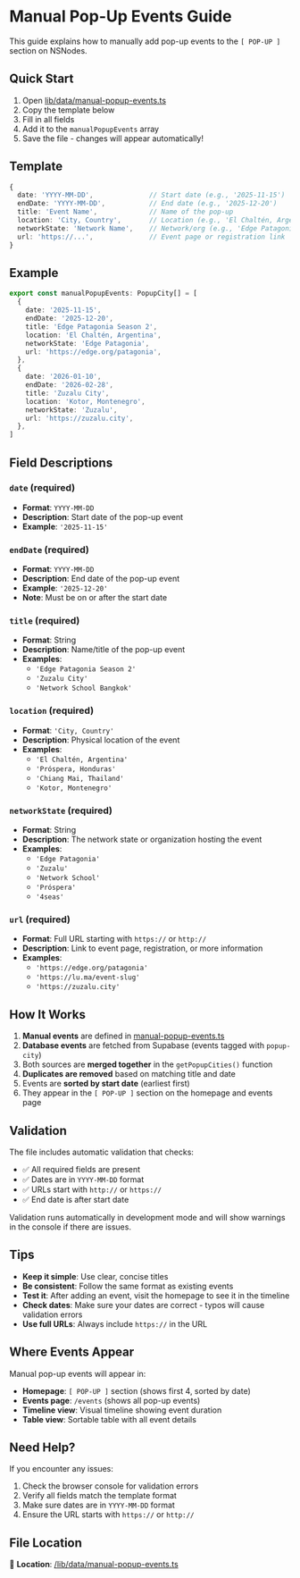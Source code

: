 # Manual Pop-Up Events Guide

This guide explains how to manually add pop-up events to the `[ POP-UP ]` section on NSNodes.

## Quick Start

1. Open [lib/data/manual-popup-events.ts](manual-popup-events.ts)
2. Copy the template below
3. Fill in all fields
4. Add it to the `manualPopupEvents` array
5. Save the file - changes will appear automatically!

## Template

```typescript
{
  date: 'YYYY-MM-DD',              // Start date (e.g., '2025-11-15')
  endDate: 'YYYY-MM-DD',           // End date (e.g., '2025-12-20')
  title: 'Event Name',             // Name of the pop-up
  location: 'City, Country',       // Location (e.g., 'El Chaltén, Argentina')
  networkState: 'Network Name',    // Network/org (e.g., 'Edge Patagonia')
  url: 'https://...',              // Event page or registration link
}
```

## Example

```typescript
export const manualPopupEvents: PopupCity[] = [
  {
    date: '2025-11-15',
    endDate: '2025-12-20',
    title: 'Edge Patagonia Season 2',
    location: 'El Chaltén, Argentina',
    networkState: 'Edge Patagonia',
    url: 'https://edge.org/patagonia',
  },
  {
    date: '2026-01-10',
    endDate: '2026-02-28',
    title: 'Zuzalu City',
    location: 'Kotor, Montenegro',
    networkState: 'Zuzalu',
    url: 'https://zuzalu.city',
  },
]
```

## Field Descriptions

### `date` (required)
- **Format**: `YYYY-MM-DD`
- **Description**: Start date of the pop-up event
- **Example**: `'2025-11-15'`

### `endDate` (required)
- **Format**: `YYYY-MM-DD`
- **Description**: End date of the pop-up event
- **Example**: `'2025-12-20'`
- **Note**: Must be on or after the start date

### `title` (required)
- **Format**: String
- **Description**: Name/title of the pop-up event
- **Examples**:
  - `'Edge Patagonia Season 2'`
  - `'Zuzalu City'`
  - `'Network School Bangkok'`

### `location` (required)
- **Format**: `'City, Country'`
- **Description**: Physical location of the event
- **Examples**:
  - `'El Chaltén, Argentina'`
  - `'Próspera, Honduras'`
  - `'Chiang Mai, Thailand'`
  - `'Kotor, Montenegro'`

### `networkState` (required)
- **Format**: String
- **Description**: The network state or organization hosting the event
- **Examples**:
  - `'Edge Patagonia'`
  - `'Zuzalu'`
  - `'Network School'`
  - `'Próspera'`
  - `'4seas'`

### `url` (required)
- **Format**: Full URL starting with `https://` or `http://`
- **Description**: Link to event page, registration, or more information
- **Examples**:
  - `'https://edge.org/patagonia'`
  - `'https://lu.ma/event-slug'`
  - `'https://zuzalu.city'`

## How It Works

1. **Manual events** are defined in [manual-popup-events.ts](manual-popup-events.ts)
2. **Database events** are fetched from Supabase (events tagged with `popup-city`)
3. Both sources are **merged together** in the `getPopupCities()` function
4. **Duplicates are removed** based on matching title and date
5. Events are **sorted by start date** (earliest first)
6. They appear in the `[ POP-UP ]` section on the homepage and events page

## Validation

The file includes automatic validation that checks:
- ✅ All required fields are present
- ✅ Dates are in `YYYY-MM-DD` format
- ✅ URLs start with `http://` or `https://`
- ✅ End date is after start date

Validation runs automatically in development mode and will show warnings in the console if there are issues.

## Tips

- **Keep it simple**: Use clear, concise titles
- **Be consistent**: Follow the same format as existing events
- **Test it**: After adding an event, visit the homepage to see it in the timeline
- **Check dates**: Make sure your dates are correct - typos will cause validation errors
- **Use full URLs**: Always include `https://` in the URL

## Where Events Appear

Manual pop-up events will appear in:
- **Homepage**: `[ POP-UP ]` section (shows first 4, sorted by date)
- **Events page**: `/events` (shows all pop-up events)
- **Timeline view**: Visual timeline showing event duration
- **Table view**: Sortable table with all event details

## Need Help?

If you encounter any issues:
1. Check the browser console for validation errors
2. Verify all fields match the template format
3. Make sure dates are in `YYYY-MM-DD` format
4. Ensure the URL starts with `https://` or `http://`

## File Location

📁 **Location**: [/lib/data/manual-popup-events.ts](manual-popup-events.ts)
